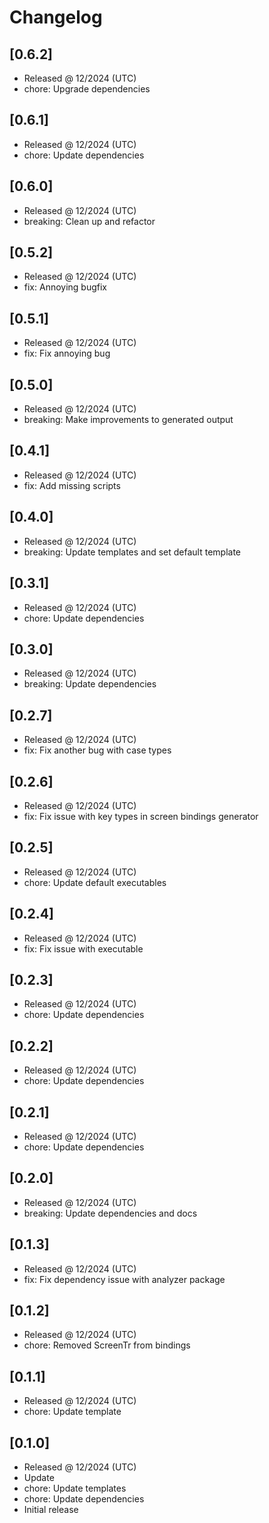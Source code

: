 # Changelog

## [0.6.2]

- Released @ 12/2024 (UTC)
- chore: Upgrade dependencies

## [0.6.1]

- Released @ 12/2024 (UTC)
- chore: Update dependencies

## [0.6.0]

- Released @ 12/2024 (UTC)
- breaking: Clean up and refactor

## [0.5.2]

- Released @ 12/2024 (UTC)
- fix: Annoying bugfix

## [0.5.1]

- Released @ 12/2024 (UTC)
- fix: Fix annoying bug

## [0.5.0]

- Released @ 12/2024 (UTC)
- breaking: Make improvements to generated output

## [0.4.1]

- Released @ 12/2024 (UTC)
- fix: Add missing scripts

## [0.4.0]

- Released @ 12/2024 (UTC)
- breaking: Update templates and set default template

## [0.3.1]

- Released @ 12/2024 (UTC)
- chore: Update dependencies

## [0.3.0]

- Released @ 12/2024 (UTC)
- breaking: Update dependencies

## [0.2.7]

- Released @ 12/2024 (UTC)
- fix: Fix another bug with case types

## [0.2.6]

- Released @ 12/2024 (UTC)
- fix: Fix issue with key types in screen bindings generator

## [0.2.5]

- Released @ 12/2024 (UTC)
- chore: Update default executables

## [0.2.4]

- Released @ 12/2024 (UTC)
- fix: Fix issue with executable

## [0.2.3]

- Released @ 12/2024 (UTC)
- chore: Update dependencies

## [0.2.2]

- Released @ 12/2024 (UTC)
- chore: Update dependencies

## [0.2.1]

- Released @ 12/2024 (UTC)
- chore: Update dependencies

## [0.2.0]

- Released @ 12/2024 (UTC)
- breaking: Update dependencies and docs

## [0.1.3]

- Released @ 12/2024 (UTC)
- fix: Fix dependency issue with analyzer package

## [0.1.2]

- Released @ 12/2024 (UTC)
- chore: Removed ScreenTr from bindings

## [0.1.1]

- Released @ 12/2024 (UTC)
- chore: Update template

## [0.1.0]

- Released @ 12/2024 (UTC)
- Update
- chore: Update templates
- chore: Update dependencies
- Initial release
